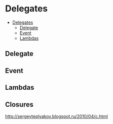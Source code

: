 # Delegates

<!-- TOC -->

- [Delegates](#delegates)
  - [Delegate](#delegate)
  - [Event](#event)
  - [Lambdas](#lambdas)

<!-- /TOC -->

<div style="page-break-after: always;"></div>

## Delegate

## Event

## Lambdas

## Closures

http://sergeyteplyakov.blogspot.ru/2010/04/c.html
